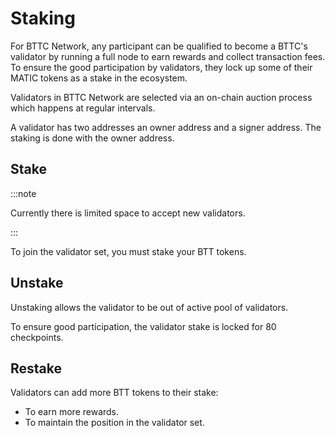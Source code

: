 # Staking

For BTTC Network, any participant can be qualified to become a BTTC's validator by running a full node to earn rewards and collect transaction fees. To ensure the good participation by validators, they lock up some of their MATIC tokens as a stake in the ecosystem.

Validators in BTTC Network are selected via an on-chain auction process which happens at regular intervals.

A validator has two addresses an owner address and a signer address. The staking is done with the owner address.


## Stake

:::note

Currently there is limited space to accept new validators.

:::

To join the validator set, you must stake your BTT tokens.

## Unstake

Unstaking allows the validator to be out of active pool of validators.

To ensure good participation, the validator stake is locked for 80 checkpoints.

## Restake

Validators can add more BTT tokens to their stake:

* To earn more rewards.
* To maintain the position in the validator set.
